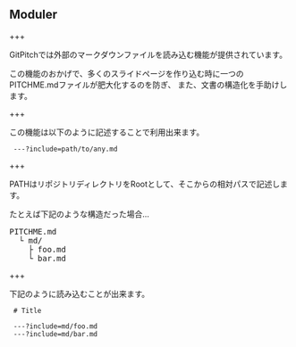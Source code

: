 ## Moduler

+++

GitPitchでは外部のマークダウンファイルを読み込む機能が提供されています。

この機能のおかげで、多くのスライドページを作り込む時に一つのPITCHME.mdファイルが肥大化するのを防ぎ、
また、文書の構造化を手助けします。

+++

この機能は以下のように記述することで利用出来ます。

```
 ---?include=path/to/any.md
```

+++

PATHはリポジトリディレクトリをRootとして、そこからの相対パスで記述します。

たとえば下記のような構造だった場合…

<pre>
PITCHME.md
  └ md/
    ├ foo.md
    └ bar.md
</pre>

+++

下記のように読み込むことが出来ます。

```
 # Title

 ---?include=md/foo.md
 ---?include=md/bar.md
```
